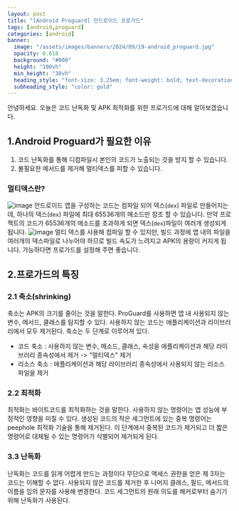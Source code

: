 ```yaml
---
layout: post
title: "[Android Proguard] 안드로이드 프로가드"
tags: [android,proguard]
categories: [android]
banner:
  image: "/assets/images/banners/2024/09/19-android_proguard.jpg"
  opacity: 0.618
  background: "#000"
  height: "100vh"
  min_height: "38vh"
  heading_style: "font-size: 3.25em; font-weight: bold; text-decoration: underline"
  subheading_style: "color: gold"
---
```



안녕하세요.
오늘은 코드 난독화 및 APK 최적화를 위한 프로가드에 대해 알아보겠습니다.

## 1.Android Proguard가 필요한 이유
1. 코드 난독화를 통해 디컴파일시 본인의 코드가 노출되는 것을 방지 할 수 있습니다.
2. 불필요한 메서드를 제거해 멀티덱스를 피할 수 있습니다.


### 멀티덱스란?
![image](https://github.com/user-attachments/assets/aa812441-36a5-44b1-a668-0d652171ec16)
안드로이드 앱을 구성하는 코드는 컴파일 되어 덱스(`dex`) 파일로 만들어지는데, 하나의 덱스(`dex`) 파일에 최대 65536개의 메소드만 참조 할 수 있습니다.
만약 프로젝트의 코드가 65536개의 메소드를 초과하게 되면 덱스(`dex`)파일이 여러개 생성되게 됩니다.
![image](https://github.com/user-attachments/assets/da010fb7-b663-4f3d-90d2-a27bb5dd20b8)
멀티 덱스를 사용해 컴파일 할 수 있지만, 빌드 과정에 앱 내의 파일을 여러개의 덱스파일로 나누어야 하므로 빌드 속도가 느려지고 APK의 용량이 커지게 됩니다.
가능하다면 프로가드를 설정해 주면 좋습니다.

## 2.프로가드의 특징
### 2.1 축소(shrinking)
축소는 APK의 크기를 줄이는 것을 말한다. ProGuard를 사용하면 앱 내 사용되지 않는 변수, 메서드, 클래스를 탐지할 수 있다. 
사용하지 않는 코드는 애플리케이션과 라이브러리에서 모두 제거된다. 축소는 두 단계로 이루어져 있다.
- 코드 축소 : 사용하지 않는 변수, 메소드, 클래스, 속성을 애플리케이션과 해당 라이브러리 종속성에서 제거 -> "멀티덱스" 제거
-  리소스 축소 : 애플리케이션과 해당 라이브러리 종속성에서 사용되지 않는 리소스 파일을 제거

### 2.2 최적화
최적화는 바이트코드를 최적화하는 것을 말한다. 사용하지 않는 명령어는 앱 성능에 부정적인 영향을 미칠 수 있다. 
생성된 코드의 작은 세그먼트에 있는 중복 명령어는 peephole 최적화 기술을 통해 제거된다. 
이 단계에서 중복된 코드가 제거되고 더 짧은 명령어로 대체될 수 있는 명령어가 식별되어 제거되게 된다.

### 3.3 난독화

난독화는 코드를 읽게 어렵게 만드는 과정이다 무단으로 액세스 권한을 얻은 제 3자는 코드는 이해할 수 없다. 사용되지 않은 코드를 제거한 후 나머지 클래스, 필드, 메서드의 이름을 임의 문자를 사용해 변경한다. 코드 세그먼트의 원래 의도를 해커로부터 숨기기 위해 난독화가 사용된다.

         